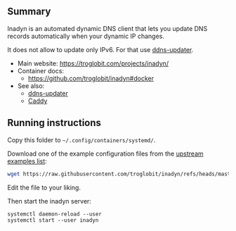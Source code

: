 ## Summary

Inadyn is an automated dynamic DNS client that lets you update DNS records automatically when your dynamic IP changes.

It does not allow to update only IPv6. For that use [ddns-updater](../ddns-updater).

* Main website: https://troglobit.com/projects/inadyn/
* Container docs:
  * https://github.com/troglobit/inadyn#docker
* See also:
  * [ddns-updater](../ddns-updater)
  * [Caddy](../caddy)

## Running instructions

Copy this folder to `~/.config/containers/systemd/`.

Download one of the example configuration files from the [upstream examples list](https://github.com/troglobit/inadyn/tree/master/examples):

```bash
wget https://raw.githubusercontent.com/troglobit/inadyn/refs/heads/master/examples/cloudflare-ipv6-only.conf --output-document inadyn.conf
```

Edit the file to your liking.

Then start the inadyn server:

```
systemctl daemon-reload --user
systemctl start --user inadyn
```
